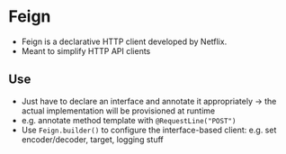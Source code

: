 # Feign

* Feign is a declarative HTTP client developed by Netflix.
* Meant to simplify HTTP API clients

## Use

* Just have to declare an interface and annotate it appropriately -> the actual implementation will be provisioned at runtime
* e.g. annotate method template with `@RequestLine("POST")`
* Use `Feign.builder()` to configure the interface-based client: e.g. set encoder/decoder, target, logging stuff
